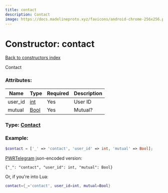 ```yaml
---
title: contact
description: Contact
image: https://docs.madelineproto.xyz/favicons/android-chrome-256x256.png
---
```

# Constructor: contact  
[Back to constructors index](index.md)



Contact

### Attributes:

| Name     |    Type       | Required | Description |
|----------|---------------|----------|-------------|
|user\_id|[int](../types/int.md) | Yes|User ID|
|mutual|[Bool](../types/Bool.md) | Yes|Mutual?|



### Type: [Contact](../types/Contact.md)


### Example:

```php
$contact = ['_' => 'contact', 'user_id' => int, 'mutual' => Bool];
```  

[PWRTelegram](https://pwrtelegram.xyz) json-encoded version:

```
{"_": "contact", "user_id": int, "mutual": Bool}
```


Or, if you're into Lua:

```lua
contact={_='contact', user_id=int, mutual=Bool}

```


